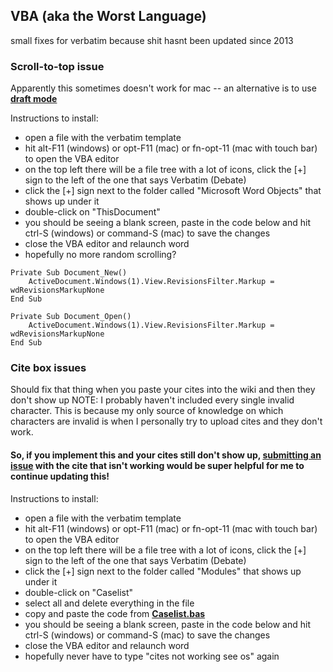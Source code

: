 ## VBA (aka the Worst Language)
small fixes for verbatim because shit hasnt been updated since 2013

### Scroll-to-top issue
Apparently this sometimes doesn't work for mac -- an alternative is to use **[draft mode](https://www.dummies.com/software/microsoft-office/word/how-to-change-the-document-view-in-word-2016/#:~:text=The%20Draft%20view%20presents%20only%20basic%20text)**

Instructions to install: 
- open a file with the verbatim template
- hit alt-F11 (windows) or opt-F11 (mac) or fn-opt-11 (mac with touch bar) to open the VBA editor
- on the top left there will be a file tree with a lot of icons, click the [+] sign to the left of the one that says Verbatim (Debate)
- click the [+] sign next to the folder called "Microsoft Word Objects" that shows up under it
- double-click on "ThisDocument" 
- you should be seeing a blank screen, paste in the code below and hit ctrl-S (windows) or command-S (mac) to save the changes 
- close the VBA editor and relaunch word
- hopefully no more random scrolling?

```
Private Sub Document_New()
    ActiveDocument.Windows(1).View.RevisionsFilter.Markup = wdRevisionsMarkupNone
End Sub

Private Sub Document_Open()
    ActiveDocument.Windows(1).View.RevisionsFilter.Markup = wdRevisionsMarkupNone
End Sub
```

### Cite box issues 
Should fix that thing when you paste your cites into the wiki and then they don't show up
NOTE: I probably haven't included every single invalid character. This is because my only source of knowledge on which characters are invalid is when I personally try to upload cites and they don't work. 
#### So, if you implement this and your cites still don't show up, [submitting an issue](https://github.com/hex-key/vba/issues/new) with the cite that isn't working would be  super helpful for me to continue updating this!

Instructions to install: 
- open a file with the verbatim template
- hit alt-F11 (windows) or opt-F11 (mac) or fn-opt-11 (mac with touch bar) to open the VBA editor
- on the top left there will be a file tree with a lot of icons, click the [+] sign to the left of the one that says Verbatim (Debate)
- click the [+] sign next to the folder called "Modules" that shows up under it
- double-click on "Caselist"
- select all and delete everything in the file 
- copy and paste the code from **[Caselist.bas](https://github.com/hex-key/vba/blob/main/Caselist.bas)**
- you should be seeing a blank screen, paste in the code below and hit ctrl-S (windows) or command-S (mac) to save the changes 
- close the VBA editor and relaunch word
- hopefully never have to type "cites not working see os" again
